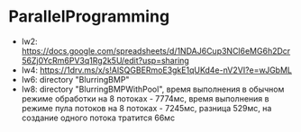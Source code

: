# ParallelProgramming
* lw2: https://docs.google.com/spreadsheets/d/1NDAJ6Cup3NCl6eMG6h2Dcr56Zj0YcRm6PV3q1Rg2k5U/edit?usp=sharing
* lw4: https://1drv.ms/x/s!AlSQGBERmoE3gkE1qUKd4e-nV2VI?e=wJGbML
* lw6: directory "BlurringBMP"
* lw8: directory "BlurringBMPWithPool", время выполнения в обычном режиме обработки на 8 потоках - 7774мс, время выполнения в режиме пула потоков на 8 потоках - 7245мс, разница 529мс, на создание одного потока тратится 66мс